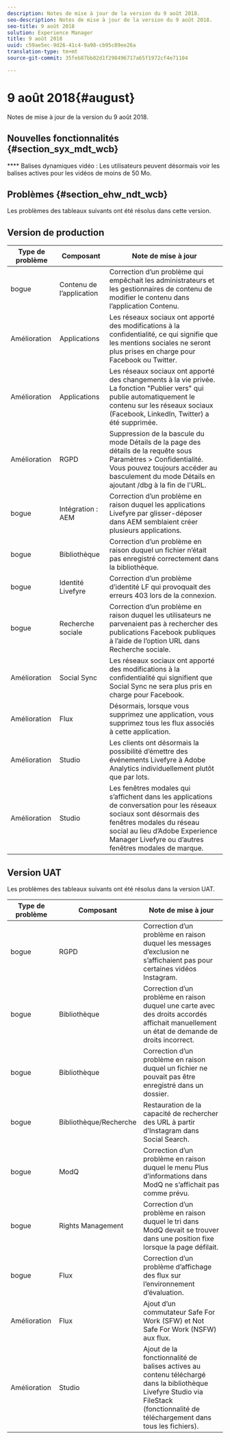 ```yaml
---
description: Notes de mise à jour de la version du 9 août 2018.
seo-description: Notes de mise à jour de la version du 9 août 2018.
seo-title: 9 août 2018
solution: Experience Manager
title: 9 août 2018
uuid: c59ae5ec-9d26-41c4-9a98-cb95c89ee26a
translation-type: tm+mt
source-git-commit: 35feb87bb82d1f298496717a65f1972cf4e71104

---
```



# 9 août 2018{#august}

Notes de mise à jour de la version du 9 août 2018.

## Nouvelles fonctionnalités {#section_syx_mdt_wcb}

**** Balises dynamiques vidéo : Les utilisateurs peuvent désormais voir les balises actives pour les vidéos de moins de 50 Mo.

## Problèmes {#section_ehw_ndt_wcb}

Les problèmes des tableaux suivants ont été résolus dans cette version.

## Version de production

| **Type de problème** | **Composant** | **Note de mise à jour** |
|---|---|---|
| bogue | Contenu de l’application | Correction d’un problème qui empêchait les administrateurs et les gestionnaires de contenu de modifier le contenu dans l’application Contenu. |
| Amélioration | Applications | Les réseaux sociaux ont apporté des modifications à la confidentialité, ce qui signifie que les mentions sociales ne seront plus prises en charge pour Facebook ou Twitter. |
| Amélioration | Applications | Les réseaux sociaux ont apporté des changements à la vie privée. La fonction "Publier vers" qui publie automatiquement le contenu sur les réseaux sociaux (Facebook, LinkedIn, Twitter) a été supprimée. |
| Amélioration | RGPD | Suppression de la bascule du mode Détails de la page des détails de la requête sous Paramètres &gt; Confidentialité. Vous pouvez toujours accéder au basculement du mode Détails en ajoutant /dbg à la fin de l'URL. |
| bogue | Intégration : AEM | Correction d’un problème en raison duquel les applications Livefyre par glisser-déposer dans AEM semblaient créer plusieurs applications. |
| bogue | Bibliothèque | Correction d’un problème en raison duquel un fichier n’était pas enregistré correctement dans la bibliothèque. |
| bogue | Identité Livefyre | Correction d’un problème d’identité LF qui provoquait des erreurs 403 lors de la connexion. |
| bogue | Recherche sociale | Correction d’un problème en raison duquel les utilisateurs ne parvenaient pas à rechercher des publications Facebook publiques à l’aide de l’option URL dans Recherche sociale. |
| Amélioration | Social Sync | Les réseaux sociaux ont apporté des modifications à la confidentialité qui signifient que Social Sync ne sera plus pris en charge pour Facebook. |
| Amélioration | Flux | Désormais, lorsque vous supprimez une application, vous supprimez tous les flux associés à cette application. |
| Amélioration | Studio | Les clients ont désormais la possibilité d’émettre des événements Livefyre à Adobe Analytics individuellement plutôt que par lots. |
| Amélioration | Studio | Les fenêtres modales qui s’affichent dans les applications de conversation pour les réseaux sociaux sont désormais des fenêtres modales du réseau social au lieu d’Adobe Experience Manager Livefyre ou d’autres fenêtres modales de marque. |

## Version UAT

Les problèmes des tableaux suivants ont été résolus dans la version UAT.

| **Type de problème** | **Composant** | **Note de mise à jour** |
|---|---|---|
| bogue | RGPD | Correction d’un problème en raison duquel les messages d’exclusion ne s’affichaient pas pour certaines vidéos Instagram. |
| bogue | Bibliothèque | Correction d’un problème en raison duquel une carte avec des droits accordés affichait manuellement un état de demande de droits incorrect. |
| bogue | Bibliothèque | Correction d’un problème en raison duquel un fichier ne pouvait pas être enregistré dans un dossier. |
| bogue | Bibliothèque/Recherche | Restauration de la capacité de rechercher des URL à partir d’Instagram dans Social Search. |
| bogue | ModQ | Correction d’un problème en raison duquel le menu Plus d’informations dans ModQ ne s’affichait pas comme prévu. |
| bogue | Rights Management | Correction d’un problème en raison duquel le tri dans ModQ devait se trouver dans une position fixe lorsque la page défilait. |
| bogue | Flux | Correction d’un problème d’affichage des flux sur l’environnement d’évaluation. |
| Amélioration | Flux | Ajout d’un commutateur Safe For Work (SFW) et Not Safe For Work (NSFW) aux flux. |
| Amélioration | Studio | Ajout de la fonctionnalité de balises actives au contenu téléchargé dans la bibliothèque Livefyre Studio via FileStack (fonctionnalité de téléchargement dans tous les fichiers). |

